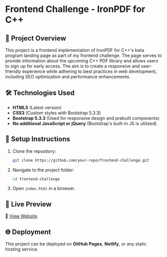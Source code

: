 # Frontend Challenge - IronPDF for C++

## 📌 Project Overview

This project is a frontend implementation of IronPDF for C++'s beta program landing page as part of my frontend challenge. The page serves to provide information about the upcoming C++ PDF library and allows users to sign up for early access. The aim is to create a responsive and user-friendly experience while adhering to best practices in web development, including SEO optimization and performance enhancements.

## 🛠️ Technologies Used

- **HTML5** (Latest version)
- **CSS3** (Custom styles with Bootstrap 5.3.3)
- **Bootstrap 5.3.3** (Used for responsive design and prebuilt components)
- **No additional JavaScript or jQuery** (Bootstrap's built-in JS is utilized)

## 📖 Setup Instructions

1. Clone the repository:
   ```sh
   git clone https://github.com/your-repo/frontend-challenge.git
   ```
2. Navigate to the project folder:
   ```sh
   cd frontend-challenge
   ```
3. Open `index.html` in a browser.

## 🚀 Live Preview
🔗 [View Website](https://kyawthaunghtet.github.io/Iron-Frontend-Challenge/)


## 🌐 Deployment

This project can be deployed on **GitHub Pages**, **Netlify**, or any static hosting service.
